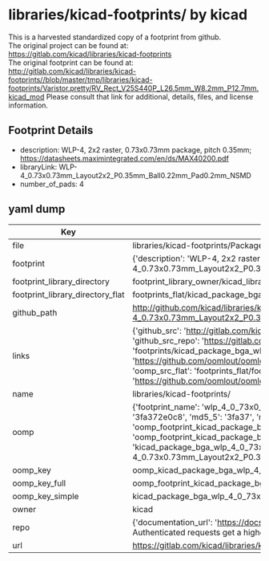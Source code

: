 # libraries/kicad-footprints/ by kicad  
This is a harvested standardized copy of a footprint from github.  
The original project can be found at:  
https://gitlab.com/kicad/libraries/kicad-footprints  
The original footprint can be found at:
http://gitlab.com/kicad/libraries/kicad-footprints//blob/master/tmp/libraries/kicad-footprints/Varistor.pretty/RV_Rect_V25S440P_L26.5mm_W8.2mm_P12.7mm.kicad_mod
Please consult that link for additional, details, files, and license information.  
## Footprint Details
* description: WLP-4, 2x2 raster, 0.73x0.73mm package, pitch 0.35mm; https://datasheets.maximintegrated.com/en/ds/MAX40200.pdf  
* libraryLink: WLP-4_0.73x0.73mm_Layout2x2_P0.35mm_Ball0.22mm_Pad0.2mm_NSMD  
* number_of_pads: 4  
## yaml dump  
| Key | Value |  
| --- | --- |  
| file | libraries/kicad-footprints/Package_BGA.pretty/WLP-4_0.73x0.73mm_Layout2x2_P0.35mm_Ball0.22mm_Pad0.2mm_NSMD.kicad_mod |  
| footprint | {'description': 'WLP-4, 2x2 raster, 0.73x0.73mm package, pitch 0.35mm; https://datasheets.maximintegrated.com/en/ds/MAX40200.pdf', 'libraryLink': 'WLP-4_0.73x0.73mm_Layout2x2_P0.35mm_Ball0.22mm_Pad0.2mm_NSMD', 'number_of_pads': 4} |  
| footprint_library_directory | footprint_library_owner/kicad_libraries/kicad-footprints/ |  
| footprint_library_directory_flat | footprints_flat/kicad_package_bga_wlp_4_0_73x0_73mm_layout2x2_p0_35mm_ball0_22mm_pad0_2mm_nsmd/working |  
| github_path | http://github.com/kicad/libraries/kicad-footprints//blob/master/tmp/libraries/kicad-footprints/Package_BGA.pretty/WLP-4_0.73x0.73mm_Layout2x2_P0.35mm_Ball0.22mm_Pad0.2mm_NSMD.kicad_mod |  
| links | {'github_src': 'http://gitlab.com/kicad/libraries/kicad-footprints//blob/master/tmp/libraries/kicad-footprints/Varistor.pretty/RV_Rect_V25S440P_L26.5mm_W8.2mm_P12.7mm.kicad_mod', 'github_src_repo': 'https://gitlab.com/kicad/libraries/kicad-footprints', 'oomp_bot': 'footprints/kicad_package_bga_wlp_4_0_73x0_73mm_layout2x2_p0_35mm_ball0_22mm_pad0_2mm_nsmd/working', 'oomp_bot_github': 'https://github.com/oomlout/oomlout_oomp_footprint_bot/tree/main/footprints/kicad_package_bga_wlp_4_0_73x0_73mm_layout2x2_p0_35mm_ball0_22mm_pad0_2mm_nsmd/working', 'oomp_src_flat': 'footprints_flat/footprints_flat/kicad_package_bga_wlp_4_0_73x0_73mm_layout2x2_p0_35mm_ball0_22mm_pad0_2mm_nsmd/working', 'oomp_src_flat_github': 'https://github.com/oomlout/oomlout_oomp_footprint_src/tree/main/footprints_flat/kicad_package_bga_wlp_4_0_73x0_73mm_layout2x2_p0_35mm_ball0_22mm_pad0_2mm_nsmd/working'} |  
| name | libraries/kicad-footprints/ |  
| oomp | {'footprint_name': 'wlp_4_0_73x0_73mm_layout2x2_p0_35mm_ball0_22mm_pad0_2mm_nsmd', 'library_name': 'package_bga', 'md5': '3fa372e0c8bec3cefc6d19c313ce23b4', 'md5_10': '3fa372e0c8', 'md5_5': '3fa37', 'md5_6': '3fa372', 'oomp_key': 'oomp_kicad_package_bga_wlp_4_0_73x0_73mm_layout2x2_p0_35mm_ball0_22mm_pad0_2mm_nsmd', 'oomp_key_extra': 'oomp_footprint_kicad_package_bga_wlp_4_0_73x0_73mm_layout2x2_p0_35mm_ball0_22mm_pad0_2mm_nsmd', 'oomp_key_full': 'oomp_footprint_kicad_package_bga_wlp_4_0_73x0_73mm_layout2x2_p0_35mm_ball0_22mm_pad0_2mm_nsmd_3fa372', 'oomp_key_simple': 'kicad_package_bga_wlp_4_0_73x0_73mm_layout2x2_p0_35mm_ball0_22mm_pad0_2mm_nsmd', 'original_filename': 'libraries/kicad-footprints/Package_BGA.pretty/WLP-4_0.73x0.73mm_Layout2x2_P0.35mm_Ball0.22mm_Pad0.2mm_NSMD.kicad_mod', 'owner_name': 'kicad'} |  
| oomp_key | oomp_kicad_package_bga_wlp_4_0_73x0_73mm_layout2x2_p0_35mm_ball0_22mm_pad0_2mm_nsmd |  
| oomp_key_full | oomp_footprint_kicad_package_bga_wlp_4_0_73x0_73mm_layout2x2_p0_35mm_ball0_22mm_pad0_2mm_nsmd |  
| oomp_key_simple | kicad_package_bga_wlp_4_0_73x0_73mm_layout2x2_p0_35mm_ball0_22mm_pad0_2mm_nsmd |  
| owner | kicad |  
| repo | {'documentation_url': 'https://docs.github.com/rest/overview/resources-in-the-rest-api#rate-limiting', 'message': "API rate limit exceeded for 84.66.173.59. (But here's the good news: Authenticated requests get a higher rate limit. Check out the documentation for more details.)"} |  
| url | https://gitlab.com/kicad/libraries/kicad-footprints |  

